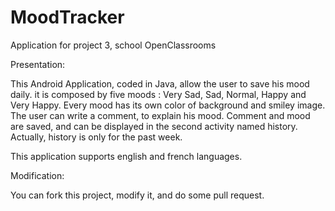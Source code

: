 # MoodTracker
Application for project 3, school OpenClassrooms

Presentation:

This Android Application, coded in Java, allow the user to save his mood daily. it is composed by five moods : Very Sad, Sad, Normal, Happy and Very Happy. Every mood has its own color of background and smiley image.
The user can write a comment, to explain his mood. Comment and mood are saved, and can be displayed in the second activity named history.
Actually, history is only for the past week.

This application supports english and french languages.

Modification:

You can fork this project, modify it, and do some pull request. 
